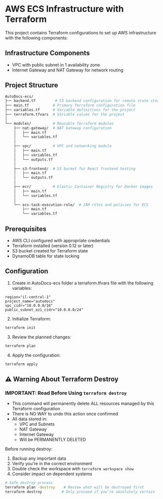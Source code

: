 # AWS ECS Infrastructure with Terraform

This project contains Terraform configurations to set up AWS infrastructure with the following components:

## Infrastructure Components

- VPC with public subnet in 1 availability zone
- Internet Gateway and NAT Gateway for network routing

## Project Structure
```sh
AutoDocs-ecs/
├── backend.tf         # S3 backend configuration for remote state storage
├── main.tf           # Primary Terraform configuration file
├── variables.tf      # Variable definitions for the project
├── terraform.tfvars  # Variable values for the project
│
└── modules/          # Reusable Terraform modules
    ├── nat-gateway/  # NAT Gateway configuration
    │   ├── main.tf
    │   └── variables.tf
    │
    ├── vpc/          # VPC and networking module
    │   ├── main.tf
    │   ├── variables.tf
    │   └── outputs.tf
    │
    ├── s3-frontend/  # S3 bucket for React frontend hosting
    │   ├── main.tf
    │   └── outputs.tf
    │
    ├── ecr/          # Elastic Container Registry for Docker images
    │   ├── main.tf
    │   └── variables.tf
    │
    └── ecs-task-execution-role/  # IAM roles and policies for ECS
        ├── main.tf
        └── variables.tf
```

## Prerequisites

- AWS CLI configured with appropriate credentials
- Terraform installed (version 0.12 or later)
- S3 bucket created for Terraform state
- DynamoDB table for state locking


## Configuration

1. Create in AutoDocs-ecs folder a terraform.tfvars file with the following variables:
```env
region="il-central-1"
project_name="autodocs"
vpc_cidr="10.0.0.0/16"
public_subnet_az1_cidr="10.0.0.0/24"
```
2. Initialize Terraform:
```sh
terraform init
```

3. Review the planned changes:
```sh
terraform plan
```

4. Apply the configuration:
```sh
terraform apply
```

## ⚠️ Warning About Terraform Destroy

### IMPORTANT: Read Before Using `terraform destroy`

- This command will permanently delete ALL resources managed by this Terraform configuration
- There is NO WAY to undo this action once confirmed
- All data stored in:
  - VPC and Subnets
  - NAT Gateway
  - Internet Gateway
  - Will be PERMANENTLY DELETED

Before running destroy:
1. Backup any important data
2. Verify you're in the correct environment
3. Double check the workspace with `terraform workspace show`
4. Consider impact on dependent systems

```bash
# Safe destroy process
terraform plan -destroy    # Review what will be destroyed first
terraform destroy         # Only proceed if you're absolutely certain
